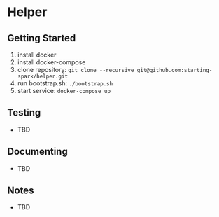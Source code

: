 # Helper

Getting Started
---------------
1. install docker
1. install docker-compose
1. clone repository: `git clone --recursive git@github.com:starting-spark/helper.git`
1. run bootstrap.sh: `./bootstrap.sh`
1. start service: `docker-compose up`

Testing
-------
* TBD

Documenting
-----------
* TBD

Notes
-----
* TBD
